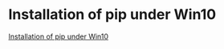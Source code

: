 # Installation of pip under Win10
[Installation of pip under Win10](https://aiwithcloud.com/2022/09/15/installation_of_pip_under_win10/)